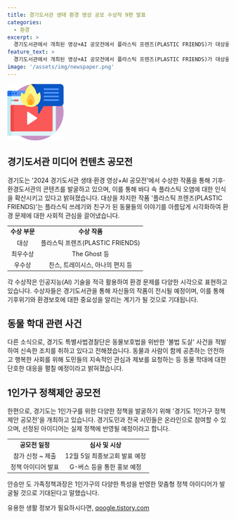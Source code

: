 ```yaml
---
title: 경기도서관 생태 환경 영상 공모 수상작 9편 발표
categories:
  - 환경
excerpt: >
  경기도서관에서 개최된 영상+AI 공모전에서 플라스틱 프렌즈(PLASTIC FRIENDS)가 대상을 수상했다. 이 작품은 플라스틱으로 오염된 바다 속에서 동물들의 이야기를 아름답게 시각화한 것으로 평가받았다. 수상작들은 경기도서관에서 전시되며, 대상 수상자는 1000만원, 최우수상은 200만원, 우수상은 100만원의 상금을 받게 된다. 경기도는 내년 하반기에 개관할 경기도서관을 기후·환경도서관으로 운영할 예정이며, 수상작은 환경보호를 위한 중요성을 알리는 역할을 할 것이다. 또한 도는 1인가구 정책제안 공모전을 진행 중이며, 경기도민 누구나 온라인으로 참여할 수 있다.
feature_text: >
  경기도서관에서 개최된 영상+AI 공모전에서 플라스틱 프렌즈(PLASTIC FRIENDS)가 대상을 수상했다. 이 작품은 플라스틱으로 오염된 바다 속에서 동물들의 이야기를 아름답게 시각화한 것으로 평가받았다. 수상작들은 경기도서관에서 전시되며, 대상 수상자는 1000만원, 최우수상은 200만원, 우수상은 100만원의 상금을 받게 된다. 경기도는 내년 하반기에 개관할 경기도서관을 기후·환경도서관으로 운영할 예정이며, 수상작은 환경보호를 위한 중요성을 알리는 역할을 할 것이다. 또한 도는 1인가구 정책제안 공모전을 진행 중이며, 경기도민 누구나 온라인으로 참여할 수 있다.
image: '/assets/img/newspaper.png'
---
```


<p><img src="/assets/img/news.png" alt="rentncar 속보" /></p>

<h2>경기도서관 미디어 컨텐츠 공모전</h2>

<p data-ke-size="size16">경기도는 '2024 경기도서관 생태·환경 영상+AI 공모전'에서 수상한 작품을 통해 기후·환경도서관의 콘텐츠를 발굴하고 있으며, 이를 통해 바다 속 플라스틱 오염에 대한 인식을 확산시키고 있다고 밝혀졌습니다. 대상을 차지한 작품 '플라스틱 프렌즈(PLASTIC FRIENDS)'는 플라스틱 쓰레기와 친구가 된 동물들의 이야기를 아름답게 시각화하여 환경 문제에 대한 사회적 관심을 끌어냈습니다.</p>

<table>
  <tr>
    <td style="text-align: center; height: 17px;"><b>수상 부문</b></td>
    <td style="text-align: center; height: 17px;"><b>수상 작품</b></td>
  </tr>
  <tr>
    <td style="text-align: center; height: 17px;">대상</td>
    <td style="text-align: center; height: 17px;">플라스틱 프렌즈(PLASTIC FRIENDS)</td>
  </tr>
  <tr>
    <td style="text-align: center; height: 17px;">최우수상</td>
    <td style="text-align: center; height: 17px;">The Ghost 등</td>
  </tr>
  <tr>
    <td style="text-align: center; height: 17px;">우수상</td>
    <td style="text-align: center; height: 17px;">찬스, 트레이시스, 아나의 편지 등</td>
  </tr>
</table>

<p data-ke-size="size16">각 수상작은 인공지능(AI) 기술을 적극 활용하여 환경 문제를 다양한 시각으로 표현하고 있습니다. 수상자들은 경기도서관을 통해 자신들의 작품이 전시될 예정이며, 이를 통해 기후위기와 환경보호에 대한 중요성을 알리는 계기가 될 것으로 기대됩니다.</p>

<h2>동물 학대 관련 사건</h2>

<p data-ke-size="size16">다른 소식으로, 경기도 특별사법경찰단은 동물보호법을 위반한 '불법 도살' 사건을 적발하여 신속한 조치를 취하고 있다고 전해졌습니다. 동물과 사람이 함께 공존하는 안전하고 행복한 사회를 위해 도민들의 지속적인 관심과 제보를 요청하는 등 동물 학대에 대한 단호한 대응을 펼칠 예정이라고 밝혀졌습니다.</p>

<h2>1인가구 정책제안 공모전</h2>

<p data-ke-size="size16">한편으로, 경기도는 1인가구를 위한 다양한 정책을 발굴하기 위해 '경기도 1인가구 정책제안 공모전'을 개최하고 있습니다. 경기도민과 전국 시민들은 온라인으로 참여할 수 있으며, 선정된 아이디어는 실제 정책에 반영될 예정이라고 합니다.</p>

<table>
  <tr>
    <td style="text-align: center; height: 17px;"><b>공모전 일정</b></td>
    <td style="text-align: center; height: 17px;"><b>심사 및 시상</b></td>
  </tr>
  <tr>
    <td style="text-align: center; height: 17px;">참가 신청 ~ 제출</td>
    <td style="text-align: center; height: 17px;">12월 5일 최종보고회 발표 예정</td>
  </tr>
  <tr>
    <td style="text-align: center; height: 17px;">정책 아이디어 발표</td>
    <td style="text-align: center; height: 17px;">G-버스 등을 통한 홍보 예정</td>
  </tr>
</table>

<p data-ke-size="size16">안승만 도 가족정책과장은 1인가구의 다양한 특성을 반영한 맞춤형 정책 아이디어가 발굴될 것으로 기대된다고 말했습니다.</p>
유용한 생활 정보가 필요하시다면, <a href="https://qoogle.tistory.com" rel="dofollow">qoogle.tistory.com</a>



